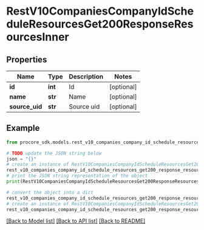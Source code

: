 # RestV10CompaniesCompanyIdScheduleResourcesGet200ResponseResourcesInner


## Properties

Name | Type | Description | Notes
------------ | ------------- | ------------- | -------------
**id** | **int** | Id | [optional] 
**name** | **str** | Name | [optional] 
**source_uid** | **str** | Source uid | [optional] 

## Example

```python
from procore_sdk.models.rest_v10_companies_company_id_schedule_resources_get200_response_resources_inner import RestV10CompaniesCompanyIdScheduleResourcesGet200ResponseResourcesInner

# TODO update the JSON string below
json = "{}"
# create an instance of RestV10CompaniesCompanyIdScheduleResourcesGet200ResponseResourcesInner from a JSON string
rest_v10_companies_company_id_schedule_resources_get200_response_resources_inner_instance = RestV10CompaniesCompanyIdScheduleResourcesGet200ResponseResourcesInner.from_json(json)
# print the JSON string representation of the object
print(RestV10CompaniesCompanyIdScheduleResourcesGet200ResponseResourcesInner.to_json())

# convert the object into a dict
rest_v10_companies_company_id_schedule_resources_get200_response_resources_inner_dict = rest_v10_companies_company_id_schedule_resources_get200_response_resources_inner_instance.to_dict()
# create an instance of RestV10CompaniesCompanyIdScheduleResourcesGet200ResponseResourcesInner from a dict
rest_v10_companies_company_id_schedule_resources_get200_response_resources_inner_from_dict = RestV10CompaniesCompanyIdScheduleResourcesGet200ResponseResourcesInner.from_dict(rest_v10_companies_company_id_schedule_resources_get200_response_resources_inner_dict)
```
[[Back to Model list]](../README.md#documentation-for-models) [[Back to API list]](../README.md#documentation-for-api-endpoints) [[Back to README]](../README.md)


